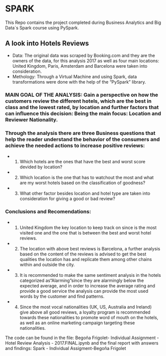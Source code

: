 # SPARK
This Repo contains the project completed during Business Analytics and Big Data´s Spark course using PySpark.


## A look into Hotels Reviews
- Data: The original data was scraped by Booking.com and they are the owners of the data, for this analysis 2017 as well as four main locations: United Kingdom, Paris, Amsterdam and Barcelona were taken into consideration.
- Methology: Through a Virtual Machine and using Spark, data transformations were done with the help of the “PySpark” library.

### MAIN GOAL OF THE ANALYSIS: Gain a perspective on how the customers review the different hotels, which are the best in class and the lowest rated, by location and further factors that can influence this decision: Being the main focus: Location and Reviewer Nationality. 


### Through the analysis there are three Business questions that help the reader understand the behavior of the consumers and achieve the needed actions to increase positive reviews:

- 1. Which hotels are the ones that have the best and worst score devided by location?
- 2. Which location is the one that has to watchout the most and what are my worst hotels based on the classification of goodness?
- 3. What other factor besides location and hotel type are taken into consideration for giving a good or bad review?


### Conclusions and Recomendations: 

- 1. United Kingdom the key location to keep track on since is the most visited one and the one that is between the best and worst hotel reviews.

- 2. The location with above best reviews is Barcelona, a further analysis based on the content of the reviews is advised to get the best qualities the location has and replicate them among other chains within and outside the city.

- 3. It is recommended to make the same sentiment analysis in the hotels categorized as“Alarming”since they are alarmingly below the expected average, and in order to increase the average rating and provide a good service the analysis can provide the most used words by the customer and find patterns.

- 4. Since the most vocal nationalities (UK, US, Australia and Ireland) give above all good reviews, a loyalty program is recommended towards these nationalities to promote word of mouth on the hotels, as well as an online marketing campaign targeting these nationalities.



The code can be found in the file: Begoña Frigolet- Individual Assignment - Hotel Review Analysis - 2017.FINAL.ipynb  and the final report with answers and findings: Spark - Individual Assigment-Begoña Frigolet 
